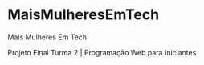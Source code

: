 # MaisMulheresEmTech
Mais Mulheres Em Tech

Projeto Final
Turma  2  |  Programação  Web  para Iniciantes
